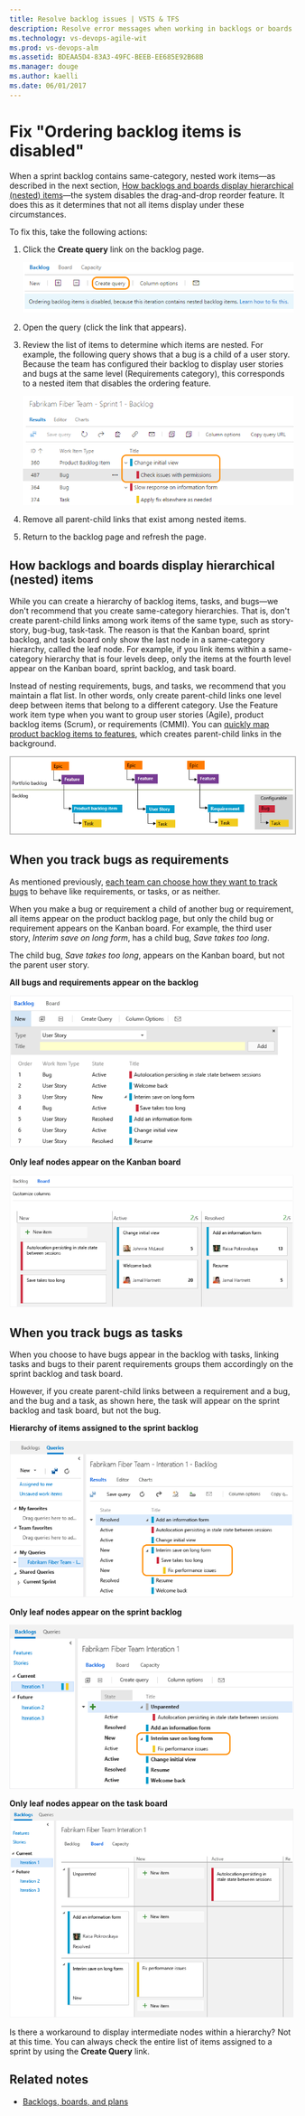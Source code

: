 ```yaml
---
title: Resolve backlog issues | VSTS & TFS
description: Resolve error messages when working in backlogs or boards in Visual Studio Team Services (VSTS) and Team Foundation Server (TFS)  
ms.technology: vs-devops-agile-wit
ms.prod: vs-devops-alm
ms.assetid: BDEAA5D4-83A3-49FC-BEEB-EE685E92B68B
ms.manager: douge
ms.author: kaelli
ms.date: 06/01/2017
---
```




<a id="display-hierarchy">  </a>
# Fix "Ordering backlog items is disabled" 

When a sprint backlog contains same-category, nested  work items&mdash;as described in the next section, [How backlogs and boards display hierarchical (nested) items](#nested)&mdash;the system disables the drag-and-drop reorder feature. It does this as it determines that not all items display under these circumstances.  

To fix this, take the following actions: 

1. Click the **Create query** link on the backlog page. 
    
	![Create query of backlog](../_img/backlogs-boards-create-query.png)

2. Open the query (click the link that appears). 

3. Review the list of items to determine which items are nested. For example, the following query shows that a bug is a child of a user story. Because the team has configured their backlog to display user stories and bugs at the same level (Requirements category), this corresponds to a nested item that disables the ordering feature. 

	![Query of backlog with a nested item](../_img/backlogs-boards-query-nested-items.png)

4. Remove all parent-child links that exist among nested items. 

5. Return to the backlog page and refresh the page. 


<a id="nested">  </a>
## How backlogs and boards display hierarchical (nested) items 
 
While you can create a hierarchy of backlog items, tasks, and bugs&mdash;we don't recommend that you create same-category hierarchies. That is, don't create parent-child links among work items of the same type, such as story-story, bug-bug, task-task. The reason is that the Kanban board, sprint backlog, and task board only show the last node in a same-category hierarchy, called the leaf node. For example, if you link items within a same-category hierarchy that is four levels deep, only the items at the fourth level appear on the Kanban board, sprint backlog, and task board.  

Instead of nesting requirements, bugs, and tasks, we recommend that you maintain a flat list. In other words, only create parent-child links one level deep between items that belong to a different category. Use the Feature work item type when you want to group user stories (Agile), product backlog items (Scrum), or requirements (CMMI). You can [quickly map product backlog items to features](../backlogs/organize-backlog.md), which creates parent-child links in the background.    

<img src="../customize/_img/create-hierarchy-with-different-wits.png" alt="Create work items using different hiearchy" style="border: 2px solid #C3C3C3;" /> 

<a id="leaf-nodes">  </a>
## When you track bugs as requirements

As mentioned previously, [each team can choose how they want to track bugs](../customize/show-bugs-on-backlog.md) to behave like requirements, or tasks, or as neither. 

When you make a bug or requirement a child of another bug or requirement, all items appear on the product backlog page, but only the child bug or requirement appears on the Kanban board. For example, the third user story, *Interim save on long form*, has a child bug, *Save takes too long*. 

The child bug, *Save takes too long*, appears on the Kanban board, but not the parent user story.  

**All bugs and requirements appear on the backlog**  

![Child bug appears on backlog ](../customize/_img/bugs-appear-on-backlog.png)  

**Only leaf nodes appear on the Kanban board**  

![Kanban board, leaf node bug appears](../customize/_img/bugs-appear-on-board.png)  

<a id="bugs-as-tasks">  </a>
## When you track bugs as tasks

When you choose to have bugs appear in the backlog with tasks, linking tasks and bugs to their parent requirements groups them accordingly on the sprint backlog and task board.  

However, if you create parent-child links between a requirement and a bug, and the bug and a task, as shown here, the task will appear on the sprint backlog and task board, but not the bug. 

**Hierarchy of items assigned to the sprint backlog**  

![Sprint backlog query shows linked bug and task ](../customize/_img/sprint-backlog-hierarchy.png)   

**Only leaf nodes appear on the sprint backlog**  

![Sprint backlog, leaf node task ](../customize/_img/sprint-backlog-leaf-only.png)  

**Only leaf nodes appear on the task board**   
![Sprint board, leaf node task appears](../customize/_img/bugs-appear-on-taskboard.png)  

Is there a workaround to display intermediate nodes within a hierarchy?  Not at this time. You can always check the entire list of items assigned to a sprint by using the **Create Query** link. 


## Related notes

- [Backlogs, boards, and plans](../backlogs-boards-plans.md) 